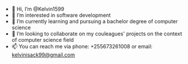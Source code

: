 - 👋 Hi, I’m @Kelvin1599
- 👀 I’m interested in software development
- 🌱 I’m currently learning and pursuing a bachelor degree of computer science
- 💞️ I’m looking to collaborate on my couleagues' projects on the context of computer science field
- 📫 You can reach me via phone: +255673261008 or email: kelvinisack99@gmail.com

<!---
Kelvin1599/Kelvin1599 is a ✨ special ✨ repository because its `README.md` (this file) appears on your GitHub profile.
You can click the Preview link to take a look at your changes.
--->

